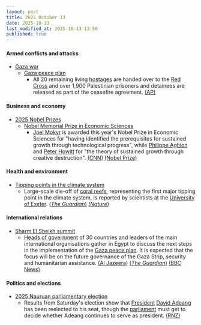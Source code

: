 ```yaml
---
layout: post
title: 2025 October 13
date: 2025-10-13
last_modified_at: 2025-10-13 13:50
published: true
---
```



#### Armed conflicts and attacks

* [Gaza war](https://en.wikipedia.org/wiki/Gaza_war "Gaza war")
  * [Gaza peace plan](https://en.wikipedia.org/wiki/Gaza_peace_plan "Gaza peace plan")
    * All 20 remaining living [hostages](https://en.wikipedia.org/wiki/Gaza_war_hostage_crisis "Gaza war hostage crisis") are handed over to the [Red Cross](https://en.wikipedia.org/wiki/ICRC "ICRC") and over 1,900 Palestinian prisoners and detainees are released as part of the ceasefire agreement. [(AP)](https://apnews.com/article/gaza-israel-hamas-hostages-ceasefire-10-13-2025-9e4921406e846189c90144609c1a9530)

#### Business and economy

* [2025 Nobel Prizes](https://en.wikipedia.org/wiki/2025_Nobel_Prizes "2025 Nobel Prizes")
  * [Nobel Memorial Prize in Economic Sciences](https://en.wikipedia.org/wiki/Nobel_Memorial_Prize_in_Economic_Sciences "Nobel Memorial Prize in Economic Sciences")
    * [Joel Mokyr](https://en.wikipedia.org/wiki/Joel_Mokyr "Joel Mokyr") is awarded this year's Nobel Prize in Economic Sciences for "having identified the prerequisites for sustained growth through technological progress", while [Philippe Aghion](https://en.wikipedia.org/wiki/Philippe_Aghion "Philippe Aghion") and [Peter Howitt](https://en.wikipedia.org/wiki/Peter_Howitt_%28economist%29 "Peter Howitt (economist)") for "the theory of sustained growth through creative destruction". [(CNN)](https://edition.cnn.com/2025/10/13/business/nobel-prize-economics-winner-2025-intl) [(Nobel Prize)](https://www.nobelprize.org/prizes/economic-sciences/2025/press-release/)

#### Health and environment

* [Tipping points in the climate system](https://en.wikipedia.org/wiki/Tipping_points_in_the_climate_system "Tipping points in the climate system")
  * Large-scale die-off of [coral reefs](https://en.wikipedia.org/wiki/Coral_reefs "Coral reefs"), representing the first major tipping point in the climate system, is reported by scientists at the [University of Exeter](https://en.wikipedia.org/wiki/University_of_Exeter "University of Exeter"). [(*The Guardian*)](https://www.theguardian.com/environment/2025/oct/13/coral-reefs-ice-sheets-amazon-rainforest-tipping-point-global-heating-scientists-report) [(*Nature*)](https://www.nature.com/articles/d41586-025-03316-w)

#### International relations

* [Sharm El Sheikh summit](https://en.wikipedia.org/wiki/Sharm_El_Sheikh_summit "Sharm El Sheikh summit")
  * [Heads of government](https://en.wikipedia.org/wiki/Head_of_government "Head of government") of 30 countries and leaders of the main international organisations gather in Egypt to discuss the next steps in the implementation of the [Gaza peace plan](https://en.wikipedia.org/wiki/Gaza_peace_plan "Gaza peace plan"). It is expected that the focus will be on the future governance of the Gaza Strip, security and humanitarian assistance. [(Al Jazeera)](https://www.aljazeera.com/news/liveblog/2025/10/13/live-israel-hamas-set-to-free-captives-trump-says-gaza-war-is-over) [(*The Guardian*)](https://www.theguardian.com/world/live/2025/oct/13/gaza-ceasefire-live-updates-israel-hostages-release-hamas-trump-middle-east) [(BBC News)](https://www.bbc.com/news/live/cx2r2z0gyp7t)

#### Politics and elections

* [2025 Nauruan parliamentary election](https://en.wikipedia.org/wiki/2025_Nauruan_parliamentary_election "2025 Nauruan parliamentary election")
  * Results from Saturday's election show that [President](https://en.wikipedia.org/wiki/President_of_Nauru "President of Nauru") [David Adeang](https://en.wikipedia.org/wiki/David_Adeang "David Adeang") has been reelected to his seat, though the [parliament](https://en.wikipedia.org/wiki/Parliament_of_Nauru "Parliament of Nauru") must get to decide whether Adeang continues to serve as president. [(RNZ)](https://www.rnz.co.nz/international/pacific-news/575731/nauru-election-results-voters-elect-new-mps-and-reject-4-year-term-proposal)
